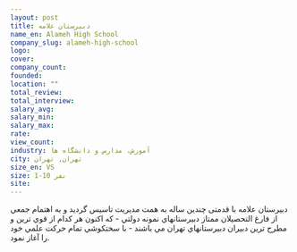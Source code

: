 ```yaml
---
layout: post
title: دبیرستان علامه
name_en: Alameh High School
company_slug: alameh-high-school
logo: 
cover: 
company_count:
founded:
location: ""
total_review: 
total_interview: 
salary_avg: 
salary_min: 
salary_max: 
rate: 
view_count: 
industry: آموزش، مدارس و دانشگاه ها
city: تهران, تهران
size_en: VS
size: 1-10 نفر
site: 
---
```


دبيرستان علامه با قدمتی چندین ساله به همت مديريت تاسيس گرديد و به اهتمام جمعي از فارغ التحصيلان ممتاز دبيرستانهاي نمونه دولتي - كه اكنون هر كدام از قوي ترين و مطرح ترين دبيران دبيرستانهاي تهران مي باشند - با سختكوشي تمام حركت علمي خود را آغاز نمود.
